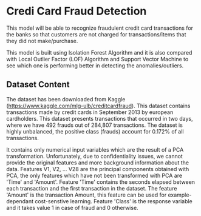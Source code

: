 # Credi Card Fraud Detection

This model will be able to recognize fraudulent credit card transactions for the banks so that customers are not charged for transactions/items that they did not make/purchase.

This model is built using Isolation Forest Algorithm and it is also compared with Local Outlier Factor (LOF) Algorithm and Support Vector Machine to see which one is performing better in detecting the anomalies/outliers.

## Dataset Content
The dataset has been downloaded from Kaggle (https://www.kaggle.com/mlg-ulb/creditcardfraud). This dataset contains transactions made by credit cards in September 2013 by european cardholders. This dataset presents transactions that occurred in two days, where we have 492 frauds out of 284,807 transactions. The dataset is highly unbalanced, the positive class (frauds) account for 0.172% of all transactions.

It contains only numerical input variables which are the result of a PCA transformation. Unfortunately, due to confidentiality issues, we cannot provide the original features and more background information about the data. Features V1, V2, ... V28 are the principal components obtained with PCA, the only features which have not been transformed with PCA are 'Time' and 'Amount'. Feature 'Time' contains the seconds elapsed between each transaction and the first transaction in the dataset. The feature 'Amount' is the transaction Amount, this feature can be used for example-dependant cost-senstive learning. Feature 'Class' is the response variable and it takes value 1 in case of fraud and 0 otherwise.
